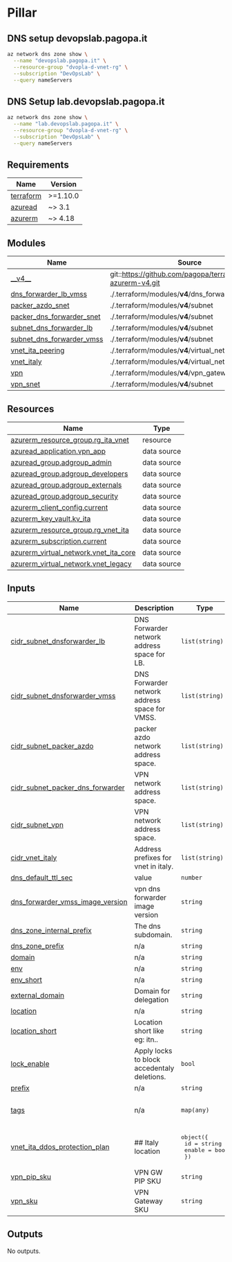 # Pillar

## DNS setup devopslab.pagopa.it

```bash
az network dns zone show \
  --name "devopslab.pagopa.it" \
  --resource-group "dvopla-d-vnet-rg" \
  --subscription "DevOpsLab" \
  --query nameServers
```

## DNS Setup lab.devopslab.pagopa.it

```bash
az network dns zone show \
  --name "lab.devopslab.pagopa.it" \
  --resource-group "dvopla-d-vnet-rg" \
  --subscription "DevOpsLab" \
  --query nameServers
```


<!-- markdownlint-disable -->
<!-- BEGIN_TF_DOCS -->
## Requirements

| Name | Version |
|------|---------|
| <a name="requirement_terraform"></a> [terraform](#requirement\_terraform) | >=1.10.0 |
| <a name="requirement_azuread"></a> [azuread](#requirement\_azuread) | ~> 3.1 |
| <a name="requirement_azurerm"></a> [azurerm](#requirement\_azurerm) | ~> 4.18 |

## Modules

| Name | Source | Version |
|------|--------|---------|
| <a name="module___v4__"></a> [\_\_v4\_\_](#module\_\_\_v4\_\_) | git::https://github.com/pagopa/terraform-azurerm-v4.git | 3388ff860b06c99d19e0bbba205a553343fca059 |
| <a name="module_dns_forwarder_lb_vmss"></a> [dns\_forwarder\_lb\_vmss](#module\_dns\_forwarder\_lb\_vmss) | ./.terraform/modules/__v4__/dns_forwarder_lb_vmss | n/a |
| <a name="module_packer_azdo_snet"></a> [packer\_azdo\_snet](#module\_packer\_azdo\_snet) | ./.terraform/modules/__v4__/subnet | n/a |
| <a name="module_packer_dns_forwarder_snet"></a> [packer\_dns\_forwarder\_snet](#module\_packer\_dns\_forwarder\_snet) | ./.terraform/modules/__v4__/subnet | n/a |
| <a name="module_subnet_dns_forwarder_lb"></a> [subnet\_dns\_forwarder\_lb](#module\_subnet\_dns\_forwarder\_lb) | ./.terraform/modules/__v4__/subnet | n/a |
| <a name="module_subnet_dns_forwarder_vmss"></a> [subnet\_dns\_forwarder\_vmss](#module\_subnet\_dns\_forwarder\_vmss) | ./.terraform/modules/__v4__/subnet | n/a |
| <a name="module_vnet_ita_peering"></a> [vnet\_ita\_peering](#module\_vnet\_ita\_peering) | ./.terraform/modules/__v4__/virtual_network_peering | n/a |
| <a name="module_vnet_italy"></a> [vnet\_italy](#module\_vnet\_italy) | ./.terraform/modules/__v4__/virtual_network | n/a |
| <a name="module_vpn"></a> [vpn](#module\_vpn) | ./.terraform/modules/__v4__/vpn_gateway | n/a |
| <a name="module_vpn_snet"></a> [vpn\_snet](#module\_vpn\_snet) | ./.terraform/modules/__v4__/subnet | n/a |

## Resources

| Name | Type |
|------|------|
| [azurerm_resource_group.rg_ita_vnet](https://registry.terraform.io/providers/hashicorp/azurerm/latest/docs/resources/resource_group) | resource |
| [azuread_application.vpn_app](https://registry.terraform.io/providers/hashicorp/azuread/latest/docs/data-sources/application) | data source |
| [azuread_group.adgroup_admin](https://registry.terraform.io/providers/hashicorp/azuread/latest/docs/data-sources/group) | data source |
| [azuread_group.adgroup_developers](https://registry.terraform.io/providers/hashicorp/azuread/latest/docs/data-sources/group) | data source |
| [azuread_group.adgroup_externals](https://registry.terraform.io/providers/hashicorp/azuread/latest/docs/data-sources/group) | data source |
| [azuread_group.adgroup_security](https://registry.terraform.io/providers/hashicorp/azuread/latest/docs/data-sources/group) | data source |
| [azurerm_client_config.current](https://registry.terraform.io/providers/hashicorp/azurerm/latest/docs/data-sources/client_config) | data source |
| [azurerm_key_vault.kv_ita](https://registry.terraform.io/providers/hashicorp/azurerm/latest/docs/data-sources/key_vault) | data source |
| [azurerm_resource_group.rg_vnet_ita](https://registry.terraform.io/providers/hashicorp/azurerm/latest/docs/data-sources/resource_group) | data source |
| [azurerm_subscription.current](https://registry.terraform.io/providers/hashicorp/azurerm/latest/docs/data-sources/subscription) | data source |
| [azurerm_virtual_network.vnet_ita_core](https://registry.terraform.io/providers/hashicorp/azurerm/latest/docs/data-sources/virtual_network) | data source |
| [azurerm_virtual_network.vnet_legacy](https://registry.terraform.io/providers/hashicorp/azurerm/latest/docs/data-sources/virtual_network) | data source |

## Inputs

| Name | Description | Type | Default | Required |
|------|-------------|------|---------|:--------:|
| <a name="input_cidr_subnet_dnsforwarder_lb"></a> [cidr\_subnet\_dnsforwarder\_lb](#input\_cidr\_subnet\_dnsforwarder\_lb) | DNS Forwarder network address space for LB. | `list(string)` | n/a | yes |
| <a name="input_cidr_subnet_dnsforwarder_vmss"></a> [cidr\_subnet\_dnsforwarder\_vmss](#input\_cidr\_subnet\_dnsforwarder\_vmss) | DNS Forwarder network address space for VMSS. | `list(string)` | n/a | yes |
| <a name="input_cidr_subnet_packer_azdo"></a> [cidr\_subnet\_packer\_azdo](#input\_cidr\_subnet\_packer\_azdo) | packer azdo network address space. | `list(string)` | n/a | yes |
| <a name="input_cidr_subnet_packer_dns_forwarder"></a> [cidr\_subnet\_packer\_dns\_forwarder](#input\_cidr\_subnet\_packer\_dns\_forwarder) | VPN network address space. | `list(string)` | n/a | yes |
| <a name="input_cidr_subnet_vpn"></a> [cidr\_subnet\_vpn](#input\_cidr\_subnet\_vpn) | VPN network address space. | `list(string)` | n/a | yes |
| <a name="input_cidr_vnet_italy"></a> [cidr\_vnet\_italy](#input\_cidr\_vnet\_italy) | Address prefixes for vnet in italy. | `list(string)` | n/a | yes |
| <a name="input_dns_default_ttl_sec"></a> [dns\_default\_ttl\_sec](#input\_dns\_default\_ttl\_sec) | value | `number` | `3600` | no |
| <a name="input_dns_forwarder_vmss_image_version"></a> [dns\_forwarder\_vmss\_image\_version](#input\_dns\_forwarder\_vmss\_image\_version) | vpn dns forwarder image version | `string` | n/a | yes |
| <a name="input_dns_zone_internal_prefix"></a> [dns\_zone\_internal\_prefix](#input\_dns\_zone\_internal\_prefix) | The dns subdomain. | `string` | n/a | yes |
| <a name="input_dns_zone_prefix"></a> [dns\_zone\_prefix](#input\_dns\_zone\_prefix) | n/a | `string` | n/a | yes |
| <a name="input_domain"></a> [domain](#input\_domain) | n/a | `string` | n/a | yes |
| <a name="input_env"></a> [env](#input\_env) | n/a | `string` | n/a | yes |
| <a name="input_env_short"></a> [env\_short](#input\_env\_short) | n/a | `string` | n/a | yes |
| <a name="input_external_domain"></a> [external\_domain](#input\_external\_domain) | Domain for delegation | `string` | n/a | yes |
| <a name="input_location"></a> [location](#input\_location) | n/a | `string` | n/a | yes |
| <a name="input_location_short"></a> [location\_short](#input\_location\_short) | Location short like eg: itn.. | `string` | n/a | yes |
| <a name="input_lock_enable"></a> [lock\_enable](#input\_lock\_enable) | Apply locks to block accedentaly deletions. | `bool` | `false` | no |
| <a name="input_prefix"></a> [prefix](#input\_prefix) | n/a | `string` | `"dvopla"` | no |
| <a name="input_tags"></a> [tags](#input\_tags) | n/a | `map(any)` | <pre>{<br/>  "CreatedBy": "Terraform"<br/>}</pre> | no |
| <a name="input_vnet_ita_ddos_protection_plan"></a> [vnet\_ita\_ddos\_protection\_plan](#input\_vnet\_ita\_ddos\_protection\_plan) | ## Italy location | <pre>object({<br/>    id     = string<br/>    enable = bool<br/>  })</pre> | `null` | no |
| <a name="input_vpn_pip_sku"></a> [vpn\_pip\_sku](#input\_vpn\_pip\_sku) | VPN GW PIP SKU | `string` | n/a | yes |
| <a name="input_vpn_sku"></a> [vpn\_sku](#input\_vpn\_sku) | VPN Gateway SKU | `string` | n/a | yes |

## Outputs

No outputs.
<!-- END_TF_DOCS -->
